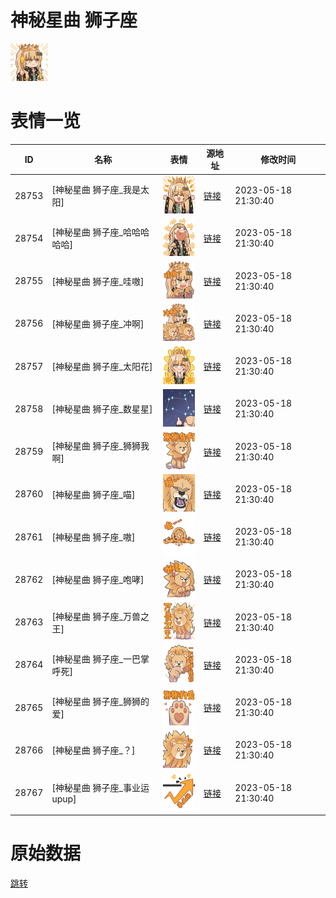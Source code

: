 # 神秘星曲 狮子座

<img src="./cover.png" height="60" alt="cover" />

# 表情一览

|ID|名称|表情|源地址|修改时间|
|----|----|----|----|----|
|28753|[神秘星曲 狮子座_我是太阳]|<img src="./pic/028753_%5B神秘星曲 狮子座_我是太阳%5D.png" height="60" alt="我是太阳"/>|[链接](https://i0.hdslb.com/bfs/garb/4f9ad21cfdc4a2a0c4d306d7e01d5507a0fe14d8.png)|2023-05-18 21:30:40|
|28754|[神秘星曲 狮子座_哈哈哈哈哈]|<img src="./pic/028754_%5B神秘星曲 狮子座_哈哈哈哈哈%5D.png" height="60" alt="哈哈哈哈哈"/>|[链接](https://i0.hdslb.com/bfs/garb/1ecc41cb99652614c9fc03bb08207e8757b1febe.png)|2023-05-18 21:30:40|
|28755|[神秘星曲 狮子座_哇嗷]|<img src="./pic/028755_%5B神秘星曲 狮子座_哇嗷%5D.png" height="60" alt="哇嗷"/>|[链接](https://i0.hdslb.com/bfs/garb/e63db8b1b42994697b7cf8b0932dee0d56c1e208.png)|2023-05-18 21:30:40|
|28756|[神秘星曲 狮子座_冲啊]|<img src="./pic/028756_%5B神秘星曲 狮子座_冲啊%5D.png" height="60" alt="冲啊"/>|[链接](https://i0.hdslb.com/bfs/garb/c73d7623a7acb2720c4cde4e528a114d7e93a752.png)|2023-05-18 21:30:40|
|28757|[神秘星曲 狮子座_太阳花]|<img src="./pic/028757_%5B神秘星曲 狮子座_太阳花%5D.png" height="60" alt="太阳花"/>|[链接](https://i0.hdslb.com/bfs/garb/a1d411f3625415e96f5ba3d7741de47c8663bf5f.png)|2023-05-18 21:30:40|
|28758|[神秘星曲 狮子座_数星星]|<img src="./pic/028758_%5B神秘星曲 狮子座_数星星%5D.png" height="60" alt="数星星"/>|[链接](https://i0.hdslb.com/bfs/garb/8a85aca3af541881bc5f6fcf41c326323d3e6b92.png)|2023-05-18 21:30:40|
|28759|[神秘星曲 狮子座_狮狮我啊]|<img src="./pic/028759_%5B神秘星曲 狮子座_狮狮我啊%5D.png" height="60" alt="狮狮我啊"/>|[链接](https://i0.hdslb.com/bfs/garb/ec679a6ca5e07ad65d6be3bbb0c536385b0cd291.png)|2023-05-18 21:30:40|
|28760|[神秘星曲 狮子座_喵]|<img src="./pic/028760_%5B神秘星曲 狮子座_喵%5D.png" height="60" alt="喵"/>|[链接](https://i0.hdslb.com/bfs/garb/3dc882244db71b3c00faf3a3d9fbd5b094938c6d.png)|2023-05-18 21:30:40|
|28761|[神秘星曲 狮子座_嗷]|<img src="./pic/028761_%5B神秘星曲 狮子座_嗷%5D.png" height="60" alt="嗷"/>|[链接](https://i0.hdslb.com/bfs/garb/84f154597c0f8ce0168b947860ca4960bcf819fb.png)|2023-05-18 21:30:40|
|28762|[神秘星曲 狮子座_咆哮]|<img src="./pic/028762_%5B神秘星曲 狮子座_咆哮%5D.png" height="60" alt="咆哮"/>|[链接](https://i0.hdslb.com/bfs/garb/6b6b31c20b45ce3e5b981cf0f8e78dfe646a9900.png)|2023-05-18 21:30:40|
|28763|[神秘星曲 狮子座_万兽之王]|<img src="./pic/028763_%5B神秘星曲 狮子座_万兽之王%5D.png" height="60" alt="万兽之王"/>|[链接](https://i0.hdslb.com/bfs/garb/e2e00a30f39d3fab86a93fcfe5ee1bf878a63633.png)|2023-05-18 21:30:40|
|28764|[神秘星曲 狮子座_一巴掌呼死]|<img src="./pic/028764_%5B神秘星曲 狮子座_一巴掌呼死%5D.png" height="60" alt="一巴掌呼死"/>|[链接](https://i0.hdslb.com/bfs/garb/5d930f94b61fc22c098526f12ff74b9b4d6e1e7d.png)|2023-05-18 21:30:40|
|28765|[神秘星曲 狮子座_狮狮的爱]|<img src="./pic/028765_%5B神秘星曲 狮子座_狮狮的爱%5D.png" height="60" alt="狮狮的爱"/>|[链接](https://i0.hdslb.com/bfs/garb/34fcb97f96f6b4d36658451e6a349fb6f4dfb272.png)|2023-05-18 21:30:40|
|28766|[神秘星曲 狮子座_？]|<img src="./pic/028766_%5B神秘星曲 狮子座_？%5D.png" height="60" alt="？"/>|[链接](https://i0.hdslb.com/bfs/garb/bd91d06a3500569b2ca1defaf49e3d86c39a4c5d.png)|2023-05-18 21:30:40|
|28767|[神秘星曲 狮子座_事业运upup]|<img src="./pic/028767_%5B神秘星曲 狮子座_事业运upup%5D.png" height="60" alt="事业运upup"/>|[链接](https://i0.hdslb.com/bfs/garb/cc742c2626aa46be2b33851186d6a28734cc1da7.png)|2023-05-18 21:30:40|

# 原始数据

[跳转](./raw.json)

